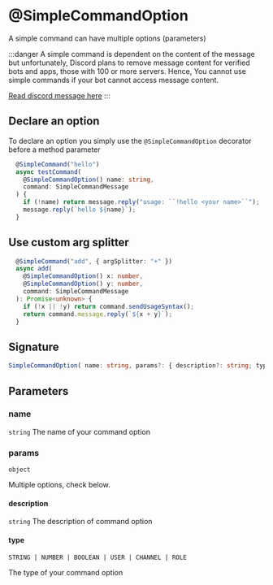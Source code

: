 # @SimpleCommandOption

A simple command can have multiple options (parameters)

:::danger
A simple command is dependent on the content of the message but unfortunately, Discord plans to remove message content for verified bots and apps, those with 100 or more servers. Hence, You cannot use simple commands if your bot cannot access message content.

[Read discord message here](https://support-dev.discord.com/hc/en-us/articles/4404772028055-Message-Content-Access-Deprecation-for-Verified-Bots)
:::

## Declare an option

To declare an option you simply use the `@SimpleCommandOption` decorator before a method parameter

```ts
  @SimpleCommand("hello")
  async testCommand(
    @SimpleCommandOption() name: string,
    command: SimpleCommandMessage
  ) {
    if (!name) return message.reply("usage: ``!hello <your name>``");
    message.reply(`hello ${name}`);
  }
```

## Use custom arg splitter

```ts
  @SimpleCommand("add", { argSplitter: "+" })
  async add(
    @SimpleCommandOption() x: number,
    @SimpleCommandOption() y: number,
    command: SimpleCommandMessage
  ): Promise<unknown> {
    if (!x || !y) return command.sendUsageSyntax();
    return command.message.reply(`${x + y}`);
  }
```

## Signature

```ts
SimpleCommandOption( name: string, params?: { description?: string; type?: "STRING | NUMBER | BOOLEAN | USER | CHANNEL | ROLE" } ): ParameterDecoratorEx;
```

## Parameters

### name

`string`
The name of your command option

### params

`object`

Multiple options, check below.

#### description

`string`
The description of command option

#### type

`STRING | NUMBER | BOOLEAN | USER | CHANNEL | ROLE`

The type of your command option
